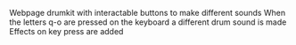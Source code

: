 Webpage drumkit with interactable buttons to make different sounds
When the letters q-o are pressed on the keyboard a different drum sound is made
Effects on key press are added
